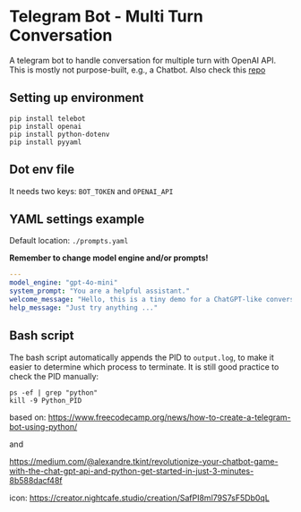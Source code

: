 # Telegram Bot - Multi Turn Conversation

A telegram bot to handle conversation for multiple turn with OpenAI API. 
This is mostly not purpose-built, e.g., a Chatbot.
Also check this [repo](https://github.com/wenyuan-wu/tg_bot_single)

## Setting up environment

```commandline
pip install telebot
pip install openai
pip install python-dotenv
pip install pyyaml
```

## Dot env file

It needs two keys: `BOT_TOKEN` and `OPENAI_API`

## YAML settings example

Default location: `./prompts.yaml`

**Remember to change model engine and/or prompts!**

```yaml
---
model_engine: "gpt-4o-mini"
system_prompt: "You are a helpful assistant."
welcome_message: "Hello, this is a tiny demo for a ChatGPT-like conversational agent.\nSimply type any message to get a AI generated reply.\ne.g. 'What is quantum computing?"
help_message: "Just try anything ..."
```

## Bash script

The bash script automatically appends the PID to `output.log`, to make it easier to determine which process to terminate. It is still good practice to check the PID manually:

```commandline
ps -ef | grep "python"
kill -9 Python_PID
```


based on:
https://www.freecodecamp.org/news/how-to-create-a-telegram-bot-using-python/

and

https://medium.com/@alexandre.tkint/revolutionize-your-chatbot-game-with-the-chat-gpt-api-and-python-get-started-in-just-3-minutes-8b588dacf48f

icon: https://creator.nightcafe.studio/creation/SafPI8ml79S7sF5Db0qL
